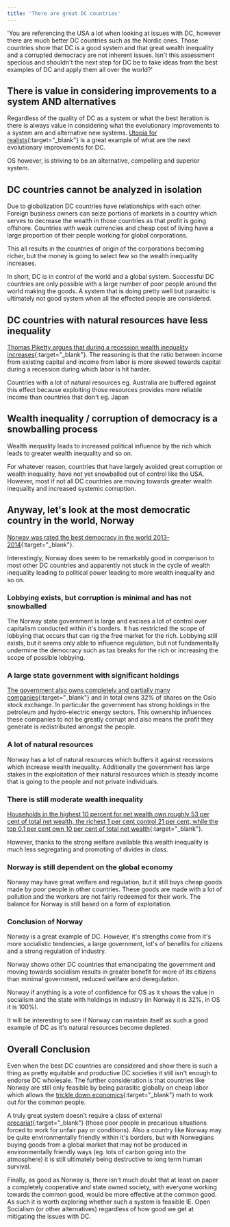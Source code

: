 ```yaml
---
title: 'There are great DC countries'
---
```


'You are referencing the USA a lot when looking at issues with DC, however there are much better DC countries such as the Nordic ones. Those countries show that DC is a good system and that great wealth inequality and a corrupted democracy are not inherent issues. Isn't this assessment specious and shouldn't the next step for DC be to take ideas from the best examples of DC and apply them all over the world?'

## There is value in considering improvements to a system AND alternatives

Regardless of the quality of DC as a system or what the best iteration is there is always value in considering what the evolutionary improvements to a system are and alternative new systems. [Utopia for realists](https://en.wikipedia.org/wiki/Utopia_for_Realists_(book)){:target="_blank"} is a great example of what are the next evolutionary improvements for DC.

OS however, is striving to be an alternative, compelling and superior system.

## DC countries cannot be analyzed in isolation

Due to globalization DC countries have relationships with each other. Foreign business owners can seize portions of markets in a country which serves to decrease the wealth in those countries as that profit is going offshore. Countries with weak currencies and cheap cost of living have a large proportion of their people working for global corporations.

This all results in the countries of origin of the corporations becoming richer, but the money is going to select few so the wealth inequality increases.

In short, DC is in control of the world and a global system. Successful DC countries are only possible with a large number of poor people around the world making the goods. A system that is doing pretty well but parasitic is ultimately not good system when all the effected people are considered.

## DC countries with natural resources have less inequality

[Thomas Piketty argues that during a recession wealth inequality increases](http://www.nybooks.com/articles/2014/05/08/thomas-piketty-new-gilded-age/){:target="_blank"}. The reasoning is that the ratio between income from existing capital and income from labor is more skewed towards capital during a recession during which labor is hit harder.

Countries with a lot of natural resources eg. Australia are buffered against this effect because exploiting those resources provides more reliable income than countries that don't eg. Japan

## Wealth inequality / corruption of democracy is a snowballing process

Wealth inequality leads to increased political influence by the rich which leads to greater wealth inequality and so on.

For whatever reason, countries that have largely avoided great corruption or wealth inequality, have not yet snowballed out of control like the USA. However, most if not all DC countries are moving towards greater wealth inequality and increased systemic corruption.

## Anyway, let's look at the most democratic country in the world, Norway

[Norway was rated the best democracy in the world 2013-2014](http://democracyranking.org/wordpress/rank/democracy-ranking-2015/){:target="_blank"}.

Interestingly, Norway does seem to be remarkably good in comparison to most other DC countries and apparently not stuck in the cycle of wealth inequality leading to political power leading to more wealth inequality and so on.

### Lobbying exists, but corruption is minimal and has not snowballed

The Norway state government is large and excises a lot of control over capitalism conducted within it's borders. It has restricted the scope of lobbying that occurs that can rig the free market for the rich. Lobbying still exists, but it seems only able to influence regulation, but not fundamentally undermine the democracy such as tax breaks for the rich or increasing the scope of possible lobbying.

### A large state government with significant holdings

[The government also owns completely and partially many companies](https://www.oecd.org/daf/ca/35175246.pdf){:target="_blank"} and in total owns 32% of shares on the Oslo stock exchange. In particular the government has strong holdings in the petroleum and hydro-electric energy sectors. This ownership influences these companies to not be greatly corrupt and also means the profit they generate is redistributed amongst the people.

### A lot of natural resources

Norway has a lot of natural resources which buffers it against recessions which increase wealth inequality. Additionally the government has large stakes in the exploitation of their natural resources which is steady income that is going to the people and not private individuals.

### There is still moderate wealth inequality

[Households in the highest 10 percent for net wealth own roughly 53 per cent of total net wealth, the richest 1 per cent control 21 per cent, while the top 0.1 per cent own 10 per cent of total net wealth](http://www.ssb.no/a/english/publikasjoner/pdf/rapp_201235_en/rapp_201235_en.pdf){:target="_blank"}.

However, thanks to the strong welfare available this wealth inequality is much less segregating and promoting of divides in class.

### Norway is still dependent on the global economy

Norway may have great welfare and regulation, but it still buys cheap goods made by poor people in other countries. These goods are made with a lot of pollution and the workers are not fairly redeemed for their work. The balance for Norway is still based on a form of exploitation.

### Conclusion of Norway

Norway is a great example of DC. However, it's strengths come from it's more socialistic tendencies, a large government, lot's of benefits for citizens and a strong regulation of industry.

Norway shows other DC countries that emancipating the government and moving towards socialism results in greater benefit for more of its citizens than minimal government, reduced welfare and deregulation.

Norway if anything is a vote of confidence for OS as it shows the value in socialism and the state with holdings in industry (in Norway it is 32%, in OS it is 100%).

It will be interesting to see if Norway can maintain itself as such a good example of DC as it's natural resources become depleted.

## Overall Conclusion

Even when the best DC countries are considered and show there is such a thing as pretty equitable and productive DC societies it still isn't enough to endorse DC wholesale. The further consideration is that countries like Norway are still only feasible by being parasitic globally on cheap labor which allows the [trickle down economics](https://en.wikipedia.org/wiki/Trickle-down_economics){:target="_blank"} math to work out for the common people.

A truly great system doesn't require a class of external [precariat](https://en.wikipedia.org/wiki/Precariat){:target="_blank"} (those poor people in precarious situations forced to work for unfair pay or conditions). Also a country like Norway may be quite environmentally friendly within it's borders, but with Norwegians buying goods from a global market that may not be produced in environmentally friendly ways (eg. lots of carbon going into the atmosphere) it is still ultimately being destructive to long term human survival.

Finally, as good as Norway is, there isn't much doubt that at least on paper a completely cooperative and state owned society, with everyone working towards the common good, would be more effective at the common good. As such it is worth exploring whether such a system is feasible IE. Open Socialism (or other alternatives) regardless of how good we get at mitigating the issues with DC.
